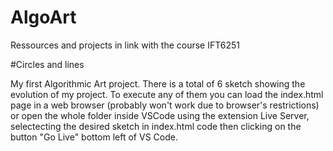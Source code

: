 # AlgoArt
Ressources and projects in link with the course IFT6251


#Circles and lines

My first Algorithmic Art project. There is a total of 6 sketch showing the evolution of my project. To execute any of them you can load the index.html page in a web browser (probably won't work due to browser's restrictions) or open the whole folder inside VSCode using the extension Live Server, selectecting the desired sketch in index.html code then clicking on the button "Go Live" bottom left of VS Code. 

